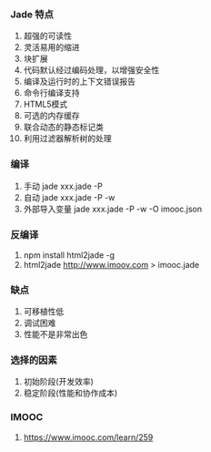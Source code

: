 ### Jade 特点
1. 超强的可读性
2. 灵活易用的缩进
3. 块扩展
4. 代码默认经过编码处理，以增强安全性
5. 编译及运行时的上下文错误报告
6. 命令行编译支持
7. HTML5模式
8. 可选的内存缓存
9. 联合动态的静态标记类
10. 利用过滤器解析树的处理

### 编译
1. 手动 jade xxx.jade -P
2. 自动 jade xxx.jade -P -w
3. 外部导入变量 jade xxx.jade -P -w -O imooc.json

### 反编译
1. npm install html2jade -g
2. html2jade http://www.imoov.com > imooc.jade

### 缺点
1. 可移植性低
2. 调试困难
3. 性能不是非常出色

### 选择的因素
1. 初始阶段(开发效率)
2. 稳定阶段(性能和协作成本)

### IMOOC
1. https://www.imooc.com/learn/259
